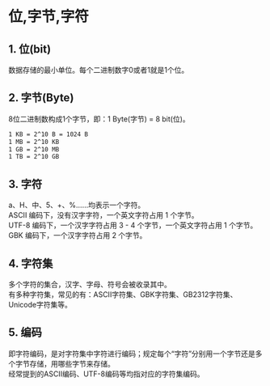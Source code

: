 # 位,字节,字符

## 1. 位(bit)

数据存储的最小单位。每个二进制数字0或者1就是1个位。

## 2. 字节(Byte)

8位二进制数构成1个字节，即：1 Byte(字节) = 8 bit(位)。

```txt
1 KB = 2^10 B = 1024 B  
1 MB = 2^10 KB  
1 GB = 2^10 MB  
1 TB = 2^10 GB
```

## 3. 字符

a、H、中、5、+、%……均表示一个字符。  
ASCII 编码下，没有汉字字符，一个英文字符占用 1 个字节。  
UTF-8 编码下，一个汉字字符占用 3 - 4 个字节，一个英文字符占用 1 个字节。  
GBK 编码下，一个汉字字符占用 2 个字节。

## 4. 字符集

多个字符的集合，汉字、字母、符号会被收录其中。  
有多种字符集，常见的有：ASCII字符集、GBK字符集、GB2312字符集、Unicode字符集等。

## 5. 编码

即字符编码，是对字符集中字符进行编码；规定每个“字符”分别用一个字节还是多个字节存储，用哪些字节来存储。  
经常提到的ASCII编码、UTF-8编码等均指对应的字符集编码。